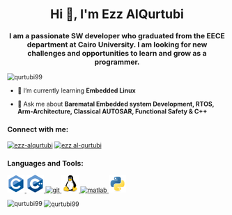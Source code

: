 <h1 align="center">Hi 👋, I'm Ezz AlQurtubi</h1>
<h3 align="center">I am a passionate SW developer who graduated from the EECE department at Cairo University. I am looking for new challenges and opportunities to learn and grow as a programmer.</h3>

<p align="left"> <img src="https://komarev.com/ghpvc/?username=qurtubi99&label=Profile%20views&color=0e75b6&style=flat" alt="qurtubi99" /> </p>

- 🌱 I’m currently learning **Embedded Linux**

- 💬 Ask me about **Barematal Embedded system Development, RTOS, Arm-Architecture, Classical AUTOSAR, Functional Safety & C++**

<h3 align="left">Connect with me:</h3>
<p align="left">
<a href="https://linkedin.com/in/ezz-alqurtubi" target="blank"><img align="center" src="https://raw.githubusercontent.com/rahuldkjain/github-profile-readme-generator/master/src/images/icons/Social/linked-in-alt.svg" alt="ezz-alqurtubi" height="30" width="40" /></a>
<a href="https://www.facebook.com/qurtobii99" target="blank"><img align="center" src="https://raw.githubusercontent.com/rahuldkjain/github-profile-readme-generator/master/src/images/icons/Social/facebook.svg" alt="ezz al-qurtubi" height="30" width="40" /></a>
</p>

<h3 align="left">Languages and Tools:</h3>
<p align="left"> <a href="https://www.cprogramming.com/" target="_blank" rel="noreferrer"> <img src="https://raw.githubusercontent.com/devicons/devicon/master/icons/c/c-original.svg" alt="c" width="40" height="40"/> </a> <a href="https://www.w3schools.com/cpp/" target="_blank" rel="noreferrer"> <img src="https://raw.githubusercontent.com/devicons/devicon/master/icons/cplusplus/cplusplus-original.svg" alt="cplusplus" width="40" height="40"/> </a> <a href="https://git-scm.com/" target="_blank" rel="noreferrer"> <img src="https://www.vectorlogo.zone/logos/git-scm/git-scm-icon.svg" alt="git" width="40" height="40"/> </a> <a href="https://www.linux.org/" target="_blank" rel="noreferrer"> <img src="https://raw.githubusercontent.com/devicons/devicon/master/icons/linux/linux-original.svg" alt="linux" width="40" height="40"/> </a> <a href="https://www.mathworks.com/" target="_blank" rel="noreferrer"> <img src="https://upload.wikimedia.org/wikipedia/commons/2/21/Matlab_Logo.png" alt="matlab" width="40" height="40"/> </a> <a href="https://www.python.org" target="_blank" rel="noreferrer"> <img src="https://raw.githubusercontent.com/devicons/devicon/master/icons/python/python-original.svg" alt="python" width="40" height="40"/> </a> </p>

<p><img align="left" src="https://github-readme-stats.vercel.app/api/top-langs?username=qurtubi99&show_icons=true&locale=en&layout=compact" alt="qurtubi99" /></p>

<p>&nbsp;<img align="center" src="https://github-readme-stats.vercel.app/api?username=qurtubi99&show_icons=true&locale=en" alt="qurtubi99" /></p>
